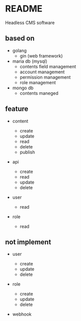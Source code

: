 # README

Headless CMS software

## based on
- golang
  - gin (web framework)
- maria db (mysql)
  - contents field management
  - account management
  - permission management
  - role management
- mongo db
  - contents maneged
  
## feature
- content
  - create
  - update
  - read
  - delete
  - publish
  
- api
  - create
  - read
  - update
  - delete

- user
  - read

- role
  - read

## not implement
- user
  - create
  - update
  - delete
  
- role
  - create
  - update
  - delete

- webhook
